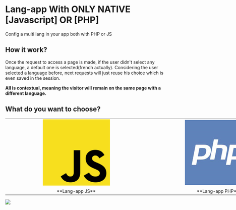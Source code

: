 # Lang-app With **ONLY NATIVE** [Javascript] OR [PHP]
Config a multi lang in your app both with PHP or JS

## How it work?
Once the request to access a page is made, if the user didn't select any language, a default one is selected(french actually). Considering the user selected a language before, next requests will just reuse his choice which is even saved in the session.

**All is contextual, meaning the visitor will remain on the same page with a different language.**
## What do you want to choose?

<table style="width: 900px;">
  <tr>
    <td style="width: 450px;">
      <center>
        <a href="https://github.com/Sanix-Darker/Lang-app/tree/master/JS">
          <img src="img/js.PNG">
        </a>
      </center>
    </td>
    <td style="width: 450px;">
      <center>
        <a href="https://github.com/Sanix-Darker/Lang-app/tree/master/PHP">
          <img src="img/php.PNG">
        </a>
      </center>
    </td>
    <tr>
      <td>
        <center>
          **Lang-app JS**
        </center>
      </td>
      <td>
        <center>
          **Lang-app PHP**
        </center>
      </td>
    </tr>
  </tr>
</table>

<img src="https://raw.githubusercontent.com/Sanix-Darker/Lang-app/master/JS/img/capture.png" >
